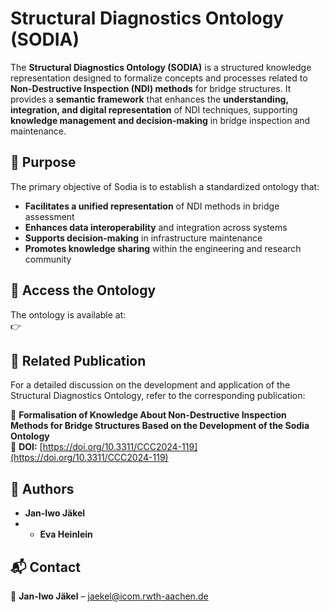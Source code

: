 # Structural Diagnostics Ontology (SODIA)

The **Structural Diagnostics Ontology (SODIA)** is a structured knowledge representation designed to formalize concepts and processes related to **Non-Destructive Inspection (NDI) methods** for bridge structures. It provides a **semantic framework** that enhances the **understanding, integration, and digital representation** of NDI techniques, supporting **knowledge management and decision-making** in bridge inspection and maintenance.

## 📌 Purpose
The primary objective of Sodia is to establish a standardized ontology that:
- **Facilitates a unified representation** of NDI methods in bridge assessment  
- **Enhances data interoperability** and integration across systems  
- **Supports decision-making** in infrastructure maintenance  
- **Promotes knowledge sharing** within the engineering and research community  

## 🔗 Access the Ontology
The ontology is available at:  
👉  

## 📖 Related Publication
For a detailed discussion on the development and application of the Structural Diagnostics Ontology, refer to the corresponding publication:  

📝 **Formalisation of Knowledge About Non-Destructive Inspection Methods for Bridge Structures Based on the Development of the Sodia Ontology**  
📌 **DOI:** [https://doi.org/10.3311/CCC2024-119](https://doi.org/10.3311/CCC2024-119)  

## 👥 Authors
- **Jan-Iwo Jäkel**
- - **Eva Heinlein**

## 📬 Contact
📧 **Jan-Iwo Jäkel** – [jaekel@icom.rwth-aachen.de](mailto:jaekel@icom.rwth-aachen.de)
